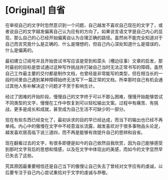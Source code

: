 # [Original] 自省


在审视自己的文字时忽然意识到一个问题，自己越发不喜欢自己现在的文字了，或者说自己的文字越发偏离自己认为应有的方向了。如果说言语文字是自己内心的显现，那么自己的心已经开始偏离自认为合理正确的路径。虽然尚不能完全知道对于自己而言究竟什么是正确的、什么是理想的，但自己内心深处知道什么是错误的，什么是偏离的。

最初建立订阅号并且开始尝试书写应该是受到和菜头（槽边往事）文章的启发，那时最初的目标是尝试通过这种写作挑战并打破自己当时无法正常书写的障碍。虽然自己工作最主要的交付都是制作文档，也曾经是非常能写的类型，但在相当长的一段时间里自己遇到某种障碍始终无法写下一篇正常的文档，所幸那时自己有机会通过其他人弥补解决这个问题才不至于影响生计。

经过了困难的开始阶段，慢慢自己的文字终于可以不那么困难，慢慢开始能够尝试不同类型的文字，慢慢在工作中恢复到可以轻松输出文案。过程中有痛苦、有挑战，更多是成长和成就，甚至成为自己生活不可缺少的一部分。

现在有些东西已经变化了，最初诉求的目的早已经达成，而当下的输出也已经不再单纯。内心中的傲慢在文字中不经意滋长流露，越发喜欢对于很多事物品头论足，越发喜欢居高临下说三道四，而不再是能够有效提升自己的思辨和自省。

现在翻看过去的文字，有很多即便是如今的自己依然自我欣赏，因为自己能够感受到那时文字背后的思想和情感，以及在文字中体现出的美感，而如今的文字显然早已失去了这些。

究其原因最重要相信还是自己当下的傲慢让自己失去了曾经对文字应有的虔诚，以后要专注于自己内心尝试重拾对于文字的虔诚与恭敬。


